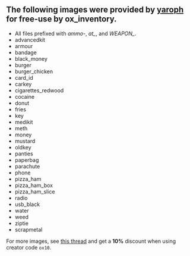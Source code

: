 ## The following images were provided by [yaroph](https://forum.cfx.re/u/yaroph/) for free-use by ox_inventory.
- All files prefixed with _ammo-_, _at\__, and _WEAPON\__.
- advancedkit
- armour
- bandage
- black_money
- burger
- burger_chicken
- card_id
- carkey
- cigarettes_redwood
- cocaine
- donut
- fries
- key
- medikit
- meth
- money
- mustard
- oldkey
- panties
- paperbag
- parachute
- phone
- pizza_ham
- pizza_ham_box
- pizza_ham_slice
- radio
- usb_black
- water
- weed
- ziptie
- scrapmetal

For more images, see [this thread](https://forum.cfx.re/t/inventory-icons-pack-for-rp-server-hq-draw-24k-cloth-l-1400-objects/5203350) and get a **10%** discount when using creator code `ox10`.
